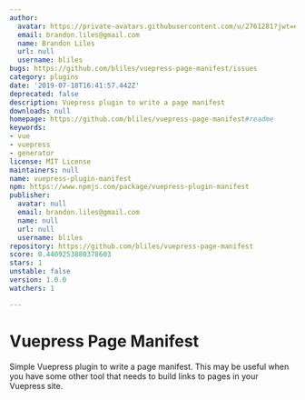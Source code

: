 ```yaml
---
author:
  avatar: https://private-avatars.githubusercontent.com/u/2761281?jwt=eyJhbGciOiJIUzI1NiIsInR5cCI6IkpXVCJ9.eyJpc3MiOiJnaXRodWIuY29tIiwiYXVkIjoicmF3LmdpdGh1YnVzZXJjb250ZW50LmNvbSIsImtleSI6ImtleTEiLCJleHAiOjE3MzQ2NTUyMDAsIm5iZiI6MTczNDY1NDAwMCwicGF0aCI6Ii91LzI3NjEyODEifQ.vQqYonyF5zLirjOHTyompzPnQc19nwkOr-MFbfm97XQ&v=4
  email: brandon.liles@gmail.com
  name: Brandon Liles
  url: null
  username: bliles
bugs: https://github.com/bliles/vuepress-page-manifest/issues
category: plugins
date: '2019-07-18T16:41:57.442Z'
deprecated: false
description: Vuepress plugin to write a page manifest
downloads: null
homepage: https://github.com/bliles/vuepress-page-manifest#readme
keywords:
- vue
- vuepress
- generator
license: MIT License
maintainers: null
name: vuepress-plugin-manifest
npm: https://www.npmjs.com/package/vuepress-plugin-manifest
publisher:
  avatar: null
  email: brandon.liles@gmail.com
  name: null
  url: null
  username: bliles
repository: https://github.com/bliles/vuepress-page-manifest
score: 0.4409253880378603
stars: 1
unstable: false
version: 1.0.0
watchers: 1

---
```


# Vuepress Page Manifest

Simple Vuepress plugin to write a page manifest. This may be useful when you
have some other tool that needs to build links to pages in your Vuepress site.
